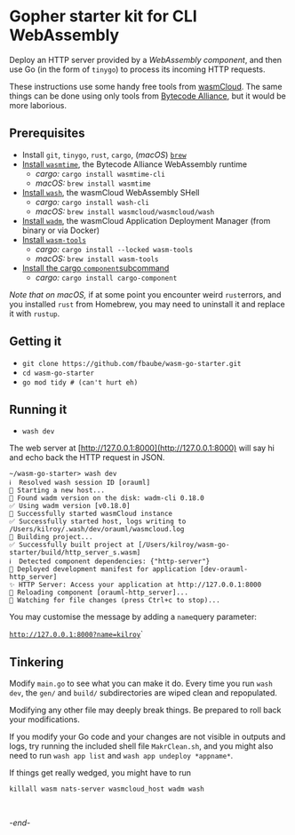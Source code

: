 # Gopher starter kit for CLI WebAssembly 

Deploy an HTTP server provided by 
a *WebAssembly component*, and then
use Go (in the form of `tinygo`) to
process its incoming HTTP requests.

These instructions use some handy free tools from
[wasmCloud](https://wasmcloud.com).
The same things can be done using only tools from
[Bytecode Alliance](https://bytecodealliance.org),
but it would be more laborious. 

## Prerequisites

- Install `git`, `tinygo`, `rust`, `cargo`,
  (*macOS*) [`brew`](https://brew.sh) 
- [Install `wasmtime`](https://docs.wasmtime.dev/cli-install.html),
  the Bytecode Alliance WebAssembly runtime 
  - *cargo:* `cargo install wasmtime-cli`
  - *macOS:*  `brew install wasmtime`
- [Install `wash`](https://wasmcloud.com/docs/installation),
  the wasmCloud WebAssembly SHell 
  - *cargo:* `cargo install wash-cli`
  - *macOS:*  `brew install wasmcloud/wasmcloud/wash`
- [Install `wadm`](https://wasmcloud.com/docs/deployment/wadm/installing),
  the wasmCloud Application Deployment Manager (from binary or via Docker)
- [Install `wasm-tools`](https://crates.io/crates/wasm-tools)
  - *cargo:* `cargo install --locked wasm-tools`
  - *macOS:*  `brew install wasm-tools`
- [Install the cargo `component`subcommand](https://crates.io/crates/cargo-component)
  - *cargo:* `cargo install cargo-component`

*Note that on macOS,* if at some point you encounter weird
`rust`errors, and you installed `rust` from Homebrew, you
may need to uninstall it and replace it with `rustup`.

## Getting it

- `git clone https://github.com/fbaube/wasm-go-starter.git`
- `cd wasm-go-starter`
- `go mod tidy # (can't hurt eh)`

## Running it

- `wash dev`

The web server at [http://127.0.0.1:8000](http://127.0.0.1:8000)
will say hi and echo back the HTTP request in JSON.

```
~/wasm-go-starter> wash dev 
ℹ️  Resolved wash session ID [orauml]
🚧 Starting a new host...
👀 Found wadm version on the disk: wadm-cli 0.18.0
✅ Using wadm version [v0.18.0]
🔧 Successfully started wasmCloud instance
✅ Successfully started host, logs writing to /Users/kilroy/.wash/dev/orauml/wasmcloud.log
🚧 Building project...
✅ Successfully built project at [/Users/kilroy/wasm-go-starter/build/http_server_s.wasm]
ℹ️  Detected component dependencies: {"http-server"}
🔁 Deployed development manifest for application [dev-orauml-http_server]
✨ HTTP Server: Access your application at http://127.0.0.1:8000
🔁 Reloading component [orauml-http_server]...
👀 Watching for file changes (press Ctrl+c to stop)...
```

You may customise the message by adding a `name`query parameter:

[`http://127.0.0.1:8000?name=kilroy`](http://127.0.0.1:8000?name=kilroy)`

## Tinkering

Modify `main.go` to see what you can make it do.
Every time you run `wash dev`, the `gen/` and `build/`
subdirectories are wiped clean and repopulated.

Modifying any other file may deeply break things.
Be prepared to roll back your modifications.

If you modify your Go code and your changes are
not visible in outputs and logs, try running the
included shell file `MakrClean.sh`, and you might
also need to run `wash app list` and `wash app
undeploy *appname*`.

If things get really wedged, you might have to run

`killall wasm nats-server wasmcloud_host wadm wash`

<br/> 

*-end-*
